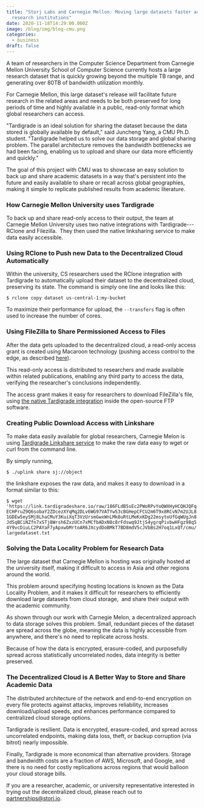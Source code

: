 ```yaml
---
title: "Storj Labs and Carnegie Mellon: Moving large datasets faster across
  research institutions"
date: 2020-11-18T14:29:00.000Z
image: /blog/img/blog-cmu.png
categories:
  - business
draft: false
---
```

A team of researchers in the Computer Science Department from Carnegie Mellon University School of Computer Science currently hosts a large research dataset that is quickly growing beyond the multiple TB range, and generating over 80TB of bandwidth utilization monthly.

For Carnegie Mellon, this large dataset's release will facilitate future research in the related areas and needs to be both preserved for long periods of time and highly available in a public, read-only format which global researchers can access.

"Tardigrade is an ideal solution for sharing the dataset because the data stored is globally available by default," said Juncheng Yang, a CMU Ph.D. student. "Tardigrade helped us to solve our data storage and global sharing problem. The parallel architecture removes the bandwidth bottlenecks we had been facing, enabling us to upload and share our data more efficiently and quickly."

The goal of this project with CMU was to showcase an easy solution to back up and share academic datasets in a way that's persistent into the future and easily available to share or recall across global geographies, making it simple to replicate published results from academic literature.

### How Carnegie Mellon University uses Tardigrade

To back up and share read-only access to their output, the team at Carnegie Mellon University uses two native integrations with Tardigrade---RClone and Filezilla.  They then used the native linksharing service to make data easily accessible.

### Using RClone to Push new Data to the Decentralized Cloud Automatically

Within the university, CS researchers used the RClone integration with Tardigrade to automatically upload their dataset to the decentralized cloud, preserving its state. The command is simply one line and looks like this:

`$ rclone copy dataset us-central-1:my-bucket`

To maximize their performance for upload, the `--transfers` flag is often used to increase the number of cores.

### Using FileZilla to Share Permissioned Access to Files

After the data gets uploaded to the decentralized cloud, a read-only access grant is created using Macaroon technology (pushing access control to the edge, as described [here](https://storj.io/blog/2020/05/changing-the-security-paradigm-to-push-access-management-to-the-edge/)).

This read-only access is distributed to researchers and made available within related publications, enabling any third party to access the data, verifying the researcher's conclusions independently.

The access grant makes it easy for researchers to download FileZilla's file, using [the native Tardigrade integration](https://storj.io/blog/2020/08/private-multiregion-file-transfer-with-tardigrade-and-filezilla/) inside the open-source FTP software.

### Creating Public Download Access with Linkshare

To make data easily available for global researchers, Carnegie Melon is using [Tardigrade Linkshare service](https://storj.io/blog/2020/10/visualizing-decentralized-data-distribution-with-the-linkshare-object-map/) to make the raw data easy to wget or curl from the command line.

By simply running,

`$ ./uplink share sj://object`

the linkshare exposes the raw data, and makes it easy to download in a format similar to this:

`$ wget 'https://link.tardigradeshare.io/raw/186FLdB5sEc2PWoRPvYoQWXHyHCQHJQFqECHPruZ9Q6sobaY2ZDcezXYqMq2DLv6WG97VATYw53cBGHepCFCU2m6T9x8RCvN7m2UJL81GDEw5eySMj8LhaCMuY3KuiXqT3VzUrsmGwxWnLMk8uRtLMeKxKDg22msytoUfGqWUgJn8JdSqBCiNZfn7xSTj8Wrsh6ZxzUCn7xMCfbADxN8c8rFdswq9JtjS4ygrqPivbwHFgz98q54Y9vcDiuLC2PAYaF7yApxwbMrtoAR6JXcydDoBMkT7BD8mdV5cJVbBs2H7oq1LxQT/cmu/largedataset.txt`

### Solving the Data Locality Problem for Research Data

The large dataset that Carnegie Mellon is hosting was originally hosted at the university itself, making it difficult to access in Asia and other regions around the world.

This problem around specifying hosting locations is known as the Data Locality Problem, and it makes it difficult for researchers to efficiently download large datasets from cloud storage,  and share their output with the academic community.

As shown through our work with Carnegie Melon, a decentralized approach to data storage solves this problem. Small, redundant pieces of the dataset are spread across the globe, meaning the data is highly accessible from anywhere, and there's no need to replicate across hosts.

Because of how the data is encrypted, erasure-coded, and purposefully spread across statistically uncorrelated nodes, data integrity is better preserved.

### The Decentralized Cloud is A Better Way to Store and Share Academic Data

The distributed architecture of the network and end-to-end encryption on every file protects against attacks, improves reliability, increases download/upload speeds, and enhances performance compared to centralized cloud storage options.

Tardigrade is resilient. Data is encrypted, erasure-coded, and spread across uncorrelated endpoints, making data loss, theft, or backup corruption (via bitrot) nearly impossible.

Finally, Tardigrade is more economical than alternative providers. Storage and bandwidth costs are a fraction of AWS, Microsoft, and Google, and there is no need for costly replications across regions that would balloon your cloud storage bills.

If you are a researcher, academic, or university representative interested in trying out the decentralized cloud, please reach out to partnerships@storj.io.